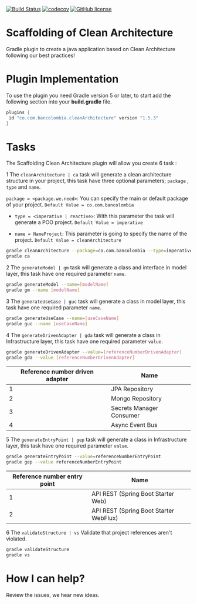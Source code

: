 [![Build Status](https://travis-ci.com/bancolombia/scaffold-clean-architecture.svg?branch=master)](https://travis-ci.com/bancolombia/scaffold-clean-architecture)
[![codecov](https://codecov.io/gh/bancolombia/scaffold-clean-architecture/branch/master/graph/badge.svg)](https://codecov.io/gh/bancolombia/scaffold-clean-architecture)
[![GitHub license](https://img.shields.io/github/license/Naereen/StrapDown.js.svg)](https://github.com/bancolombia/scaffold-clean-architecture/blob/master/LICENSE)
# Scaffolding of Clean Architecture
Gradle plugin to create a java application based on Clean Architecture following our best practices!


Plugin Implementation  
===================
To use the plugin you need Gradle version 5 or later, to start add the following section into your 
**build.gradle** file.

```groovy
plugins {
 id "co.com.bancolombia.cleanArchitecture" version "1.5.3"
}
```



Tasks
=====
The Scaffolding Clean Architecture plugin will allow you create 6 task  :

1 The ```cleanArchitecture | ca``` task will generate a clean architecture structure in your project, this task have three optional parameters; ```package``` , ```type``` and ```name```.

 ```package = <package.we.need>```: You can specify the main or default package of your project. ```Default Value = co.com.bancolombia```

- ```type = <imperative | reactive>```: With this parameter the task will generate a POO project. ```Default Value = imperative```

-  ```name = NameProject```: This parameter is going to specify the name of the project. ```Default Value = cleanArchitecture```


```sh
gradle cleanArchitecture --package=co.com.bancolombia --type=imperative --name=NameProject
gradle ca 
```

2 The ```generateModel | gm``` task will generate a class and interface in model layer, this task have one required parameter ```name```.
```sh
gradle generateModel --name=[modelName]
gradle gm --name [modelName]
```
3 The ```generateUseCase | guc``` task will generate a class in model layer, this task have one required parameter ```name```.
```sh
gradle generateUseCase --name=[useCaseName]
gradle guc --name [useCaseName]
 ```
4 The ```generateDrivenAdapter | gda``` task will generate a class in Infrastructure layer, this task have one required parameter ```value```.
```sh
gradle generateDrivenAdapter --value=[referenceNumberDrivenAdapter]
gradle gda --value [referenceNumberDrivenAdapter]
 ```

|      Reference number driven adapter        | Name       |
| ------------------ | ------------ |
| 1|JPA Repository |
| 2|Mongo Repository |
| 3|Secrets Manager Consumer |
| 4|Async Event Bus |

5 The ```generateEntryPoint | gep``` task will generate a class in Infrastructure layer, this task have one required parameter ```value```.
```sh
gradle generateEntryPoint --value=referenceNumberEntryPoint
gradle gep --value referenceNumberEntryPoint
 ```
|      Reference number entry point      | Name       |
| ------------------ | ------------ |
| 1|API REST (Spring Boot Starter Web) |
| 2|API REST (Spring Boot Starter WebFlux) |



6 The ```validateStructure | vs``` Validate that project references aren't violated.
```sh
gradle validateStructure  
gradle vs
```



How I can help?
=============
Review the issues, we hear new ideas.

